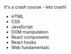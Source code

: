 It's a crash course - lets crash!

- HTML
- CSS
- JavaScript
- DOM manipulation
- React components
- React hooks
- Web fundamentals
